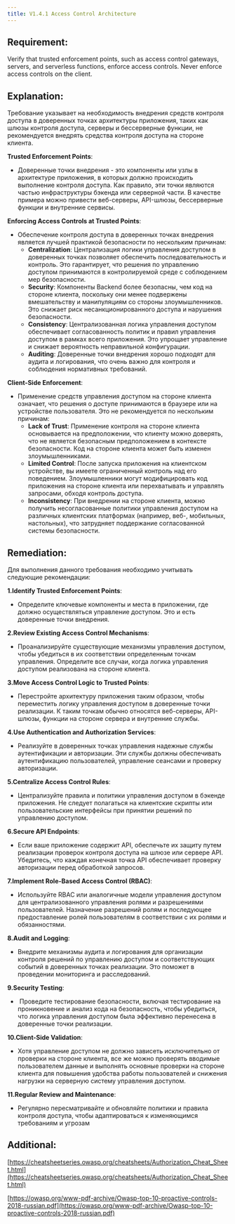 ```yaml
---
title: V1.4.1 Access Control Architecture
---
```




## Requirement:

Verify that trusted enforcement points, such as access control gateways, servers, and serverless functions, enforce access controls. Never enforce access controls on the client.

## Explanation:

Требование указывает на необходимость внедрения средств контроля доступа в доверенных точках архитектуры приложения, таких как шлюзы контроля доступа, серверы и бессерверные функции, не рекомендуется внедрять средства контроля доступа на стороне клиента. 

 
**Trusted Enforcement Points**:

  - Доверенные точки внедрения - это компоненты или узлы в архитектуре приложения, в которых должно происходить выполнение контроля доступа. Как правило, эти точки являются частью инфраструктуры бэкенда или серверной части. В качестве примера можно привести веб-серверы, API-шлюзы, бессерверные функции и внутренние сервисы.
 
**Enforcing Access Controls at Trusted Points**:

  - Обеспечение контроля доступа в доверенных точках внедрения является лучшей практикой безопасности по нескольким причинам:
    - **Centralization**: Централизация логики управления доступом в доверенных точках позволяет обеспечить последовательность и контроль. Это гарантирует, что решения по управлению доступом принимаются в контролируемой среде с соблюдением мер безопасности.
    - **Security**: Компоненты Backend более безопасны, чем код на стороне клиента, поскольку они менее подвержены вмешательству и манипуляциям со стороны злоумышленников. Это снижает риск несанкционированного доступа и нарушения безопасности.
    - **Consistency**: Централизованная логика управления доступом обеспечивает согласованность политик и правил управления доступом в рамках всего приложения. Это упрощает управление и снижает вероятность неправильной конфигурации.
    - **Auditing**: Доверенные точки внедрения хорошо подходят для аудита и логирования, что очень важно для контроля и соблюдения нормативных требований.
 
**Client-Side Enforcement**:

  - Применение средств управления доступом на стороне клиента означает, что решения о доступе принимаются в браузере или на устройстве пользователя. Это не рекомендуется по нескольким причинам:
    - **Lack of Trust**: Применение контроля на стороне клиента основывается на предположении, что клиенту можно доверять, что не является безопасным предположением в контексте безопасности. Код на стороне клиента может быть изменен злоумышленниками.
    - **Limited Control**: После запуска приложения на клиентском устройстве, вы имеете ограниченный контроль над его поведением. Злоумышленники могут модифицировать код приложения на стороне клиента или перехватывать и управлять запросами, обходя контроль доступа.
    - **Inconsistency**: При внедрении на стороне клиента, можно получить несогласованные политики управления доступом на различных клиентских платформах (например, веб-, мобильных, настольных), что затрудняет поддержание согласованной системы безопасности.


## Remediation:

Для выполнения данного требования необходимо учитывать следующие рекомендации:
 
**1.Identify Trusted Enforcement Points**:

  - Определите ключевые компоненты и места в приложении, где должно осуществляться управление доступом. Это и есть доверенные точки внедрения.

**2.Review Existing Access Control Mechanisms**:

  - Проанализируйте существующие механизмы управления доступом, чтобы убедиться в их соответствии определенным точкам управления. Определите все случаи, когда логика управления доступом реализована на стороне клиента.

**3.Move Access Control Logic to Trusted Points**:

  - Перестройте архитектуру приложения таким образом, чтобы переместить логику управления доступом в доверенные точки реализации. К таким точкам обычно относятся веб-серверы, API-шлюзы, функции на стороне сервера и внутренние службы.
 
**4.Use Authentication and Authorization Services**:

  - Реализуйте в доверенных точках управления надежные службы аутентификации и авторизации. Эти службы должны обеспечивать аутентификацию пользователей, управление сеансами и проверку авторизации.

**5.Centralize Access Control Rules**:

  - Централизуйте правила и политики управления доступом в бэкенде приложения. Не следует полагаться на клиентские скрипты или пользовательские интерфейсы при принятии решений по управлению доступом.

**6.Secure API Endpoints**:

  - Если ваше приложение содержит API, обеспечьте их защиту путем реализации проверок контроля доступа на шлюзе или сервере API. Убедитесь, что каждая конечная точка API обеспечивает проверку авторизации перед обработкой запросов.

**7.Implement Role-Based Access Control (RBAC)**:

  - Используйте RBAC или аналогичные модели управления доступом для централизованного управления ролями и разрешениями пользователей. Назначение разрешений ролям и последующее предоставление ролей пользователям в соответствии с их ролями и обязанностями.

**8.Audit and Logging**:

  - Внедрите механизмы аудита и логирования для организации контроля решений по управлению доступом и соответствующих событий в доверенных точках реализации. Это поможет в проведении мониторинга и расследований.

**9.Security Testing**:

  -  Проведите тестирование безопасности, включая тестирование на проникновение и анализ кода на безопасность, чтобы убедиться, что логика управления доступом была эффективно перенесена в доверенные точки реализации.

**10.Client-Side Validation**:

  - Хотя управление доступом не должно зависеть исключительно от проверки на стороне клиента, все же можно проверять вводимые пользователем данные и выполнять основные проверки на стороне клиента для повышения удобства работы пользователей и снижения нагрузки на серверную систему управления доступом.

**11.Regular Review and Maintenance**:

  - Регулярно пересматривайте и обновляйте политики и правила контроля доступа, чтобы адаптироваться к изменяющимся требованиям и угрозам


## Additional:

[https://cheatsheetseries.owasp.org/cheatsheets/Authorization_Cheat_Sheet.html](https://cheatsheetseries.owasp.org/cheatsheets/Authorization_Cheat_Sheet.html)

[https://owasp.org/www-pdf-archive/Owasp-top-10-proactive-controls-2018-russian.pdf](https://owasp.org/www-pdf-archive/Owasp-top-10-proactive-controls-2018-russian.pdf)




